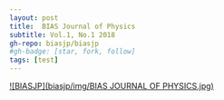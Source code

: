 ```yaml
---
layout: post
title:  BIAS Journal of Physics
subtitle: Vol.1, No.1 2018
gh-repo: biasjp/biasjp
#gh-badge: [star, fork, follow]
tags: [test]
---
```


<a href="https://www.manuscriptlink.com/journals/biasjp">
<src="biasjp/img/submit.png">


![BIASJP](biasjp/img/BIAS JOURNAL OF PHYSICS.jpg)

